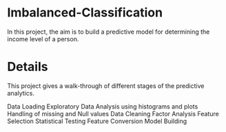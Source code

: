 # Imbalanced-Classification
In this project, the aim is to build a predictive model for determining the income level of a person.

# Details
This project gives a walk-through of different stages of the predictive analytics.

Data Loading
Exploratory Data Analysis using histograms and plots
Handling of missing and Null values
Data Cleaning
Factor Analysis 
Feature Selection
Statistical Testing
Feature Conversion
Model Building






